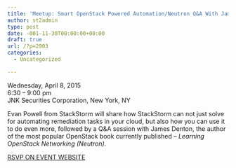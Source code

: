 ```yaml
---
title: 'Meetup: Smart OpenStack Powered Automation/Neutron Q&A With James Denton'
author: st2admin
type: post
date: -001-11-30T00:00:00+00:00
draft: true
url: /?p=2903
categories:
  - Uncategorized

---
```

Wednesday, April 8, 2015  
6:30 &#8211; 9:00 pm  
JNK Securities Corporation, New York, NY

Evan Powell from StackStorm will share how StackStorm can not just solve for automating remediation tasks in your cloud, but also how you can use it to do even more, followed by a Q&A session with James Denton, the author of the most popular OpenStack book currently published &#8211; _Learning OpenStack Networking (Neutron)_.

<a href="http://www.meetup.com/OpenStack-for-Enterprises-NYC/events/221414475/" target="_blank">RSVP ON EVENT WEBSITE</a>
